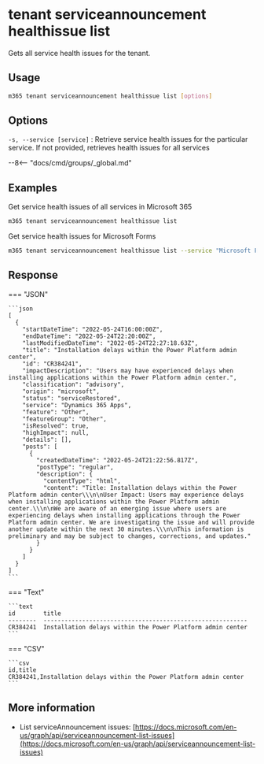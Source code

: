 # tenant serviceannouncement healthissue list

Gets all service health issues for the tenant.

## Usage

```sh
m365 tenant serviceannouncement healthissue list [options]
```

## Options

`-s, --service [service]`
: Retrieve service health issues for the particular service. If not provided, retrieves health issues for all services

--8<-- "docs/cmd/groups/_global.md"

## Examples

Get service health issues of all services in Microsoft 365

```sh
m365 tenant serviceannouncement healthissue list
```

Get service health issues for Microsoft Forms

```sh
m365 tenant serviceannouncement healthissue list --service "Microsoft Forms"
```

## Response

=== "JSON"

    ```json
    [
      {
        "startDateTime": "2022-05-24T16:00:00Z",
        "endDateTime": "2022-05-24T22:20:00Z",
        "lastModifiedDateTime": "2022-05-24T22:27:18.63Z",
        "title": "Installation delays within the Power Platform admin center",
        "id": "CR384241",
        "impactDescription": "Users may have experienced delays when installing applications within the Power Platform admin center.",
        "classification": "advisory",
        "origin": "microsoft",
        "status": "serviceRestored",
        "service": "Dynamics 365 Apps",
        "feature": "Other",
        "featureGroup": "Other",
        "isResolved": true,
        "highImpact": null,
        "details": [],
        "posts": [
          {
            "createdDateTime": "2022-05-24T21:22:56.817Z",
            "postType": "regular",
            "description": {
              "contentType": "html",
              "content": "Title: Installation delays within the Power Platform admin center\\\n\nUser Impact: Users may experience delays when installing applications within the Power Platform admin center.\\\n\nWe are aware of an emerging issue where users are experiencing delays when installing applications through the Power Platform admin center. We are investigating the issue and will provide another update within the next 30 minutes.\\\n\nThis information is preliminary and may be subject to changes, corrections, and updates."
            }
          }
        ]
      }
    ]
    ```

=== "Text"

    ```text
    id        title
    --------  ----------------------------------------------------------
    CR384241  Installation delays within the Power Platform admin center
    ```

=== "CSV"

    ```csv
    id,title
    CR384241,Installation delays within the Power Platform admin center
    ```

## More information

- List serviceAnnouncement issues: [https://docs.microsoft.com/en-us/graph/api/serviceannouncement-list-issues](https://docs.microsoft.com/en-us/graph/api/serviceannouncement-list-issues)
